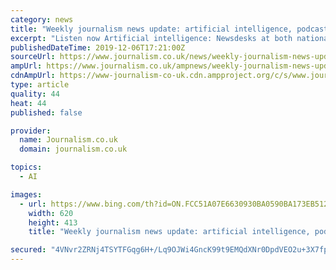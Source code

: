 ```yaml
---
category: news
title: "Weekly journalism news update: artificial intelligence, podcast ad revenue and 'audience canvas'"
excerpt: "Listen now Artificial intelligence: Newsdesks at both national and regional news organisations can benefit from embracing artificial intelligence, a panel at Newsrewired discussed. Although the technology can help reporters respond quicker to breaking news, newsrooms should be cautious that speed does not result in compromising on accuracy."
publishedDateTime: 2019-12-06T17:21:00Z
sourceUrl: https://www.journalism.co.uk/news/weekly-journalism-news-update-artificial-intelligence-ad-revenue-and-audience-canvas-/s2/a748427/
ampUrl: https://www.journalism.co.uk/ampnews/weekly-journalism-news-update-artificial-intelligence-ad-revenue-and-audience-canvas-/s435/a748427/
cdnAmpUrl: https://www-journalism-co-uk.cdn.ampproject.org/c/s/www.journalism.co.uk/ampnews/weekly-journalism-news-update-artificial-intelligence-ad-revenue-and-audience-canvas-/s435/a748427/
type: article
quality: 44
heat: 44
published: false

provider:
  name: Journalism.co.uk
  domain: journalism.co.uk

topics:
  - AI

images:
  - url: https://www.bing.com/th?id=ON.FCC51A07E6630930BA0590BA173EB512
    width: 620
    height: 413
    title: "Weekly journalism news update: artificial intelligence, podcast ad revenue and 'audience canvas'"

secured: "4VNvr2ZRNj4TSYTFGqg6H+/Lq9OJWi4GncK99t9EMQdXNr0DpdVEO2u+3X7fp6j3fCg0+8PrxkgUK+MStdWaqA5RYL+BL8C1prWQVwsuWF/Hx/EbPL0Tsn6+oHSbjpj1ce5jKrmtdBn9mVJ/WRk1DN/raA4EPuNAEmEL8fjh+Urt6WSVvuc7aVFkepbHcwQm356AR+ehHbnXy3zrIXETfEq9CcRXQmFlidQ6SDOOkLCGFiAOUt8fEHZkt4BQvqx8IljHg2qzMOW9QF7RuJPTEg==;iQRdpuqrPgtkvAve2zOZaA=="
---
```


